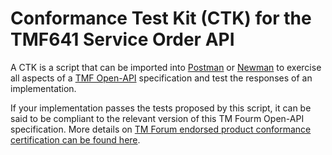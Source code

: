 # Conformance Test Kit (CTK) for the TMF641 Service Order API

A CTK is a script that can be imported into [Postman](https://www.getpostman.com/) or [Newman](https://www.getpostman.com/docs/v6/postman/collection_runs/command_line_integration_with_newman) to exercise all aspects of a [TMF Open-API](https://www.tmforum.org/open-apis/) specification and test the responses of an implementation.

If your implementation passes the tests proposed by this script, it can be said to be compliant to the relevant version of this TM Fourm Open-API specification. More details on [TM Forum endorsed product conformance certification can be found here](https://www.tmforum.org/conformance-certification/open-api-conformance/).
